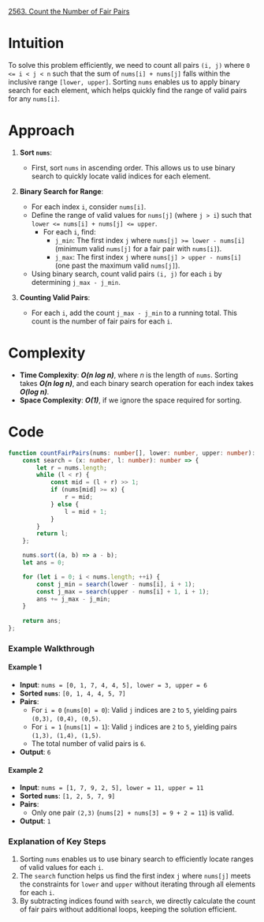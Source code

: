 [2563. Count the Number of Fair Pairs](https://leetcode.com/problems/count-the-number-of-fair-pairs/)

# Intuition
To solve this problem efficiently, we need to count all pairs `(i, j)` where `0 <= i < j < n` such that the sum of `nums[i] + nums[j]` falls within the inclusive range `[lower, upper]`. Sorting `nums` enables us to apply binary search for each element, which helps quickly find the range of valid pairs for any `nums[i]`.

# Approach
1. **Sort `nums`**:
   - First, sort `nums` in ascending order. This allows us to use binary search to quickly locate valid indices for each element.
  
2. **Binary Search for Range**:
   - For each index `i`, consider `nums[i]`.
   - Define the range of valid values for `nums[j]` (where `j > i`) such that `lower <= nums[i] + nums[j] <= upper`.
     - For each `i`, find:
       - `j_min`: The first index `j` where `nums[j] >= lower - nums[i]` (minimum valid `nums[j]` for a fair pair with `nums[i]`).
       - `j_max`: The first index `j` where `nums[j] > upper - nums[i]` (one past the maximum valid `nums[j]`).
   - Using binary search, count valid pairs `(i, j)` for each `i` by determining `j_max - j_min`.

3. **Counting Valid Pairs**:
   - For each `i`, add the count `j_max - j_min` to a running total. This count is the number of fair pairs for each `i`.
  
# Complexity
- **Time Complexity**: ***O(n log n)***, where *n* is the length of `nums`. Sorting takes ***O(n log n)***, and each binary search operation for each index takes ***O(log n)***.
- **Space Complexity**: ***O(1)***, if we ignore the space required for sorting.

# Code

```typescript
function countFairPairs(nums: number[], lower: number, upper: number): number {
    const search = (x: number, l: number): number => {
        let r = nums.length;
        while (l < r) {
            const mid = (l + r) >> 1;
            if (nums[mid] >= x) {
                r = mid;
            } else {
                l = mid + 1;
            }
        }
        return l;
    };

    nums.sort((a, b) => a - b);
    let ans = 0;

    for (let i = 0; i < nums.length; ++i) {
        const j_min = search(lower - nums[i], i + 1);
        const j_max = search(upper - nums[i] + 1, i + 1);
        ans += j_max - j_min;
    }
    
    return ans;
};

```

### Example Walkthrough

#### Example 1
- **Input**: `nums = [0, 1, 7, 4, 4, 5], lower = 3, upper = 6`
- **Sorted `nums`**: `[0, 1, 4, 4, 5, 7]`
- **Pairs**:
  - For `i = 0` (`nums[0] = 0`): Valid `j` indices are `2` to `5`, yielding pairs `(0,3), (0,4), (0,5)`.
  - For `i = 1` (`nums[1] = 1`): Valid `j` indices are `2` to `5`, yielding pairs `(1,3), (1,4), (1,5)`.
  - The total number of valid pairs is `6`.
- **Output**: `6`

#### Example 2
- **Input**: `nums = [1, 7, 9, 2, 5], lower = 11, upper = 11`
- **Sorted `nums`**: `[1, 2, 5, 7, 9]`
- **Pairs**:
  - Only one pair `(2,3)` (`nums[2] + nums[3] = 9 + 2 = 11`) is valid.
- **Output**: `1`

### Explanation of Key Steps
1. Sorting `nums` enables us to use binary search to efficiently locate ranges of valid values for each `i`.
2. The `search` function helps us find the first index `j` where `nums[j]` meets the constraints for `lower` and `upper` without iterating through all elements for each `i`.
3. By subtracting indices found with `search`, we directly calculate the count of fair pairs without additional loops, keeping the solution efficient.